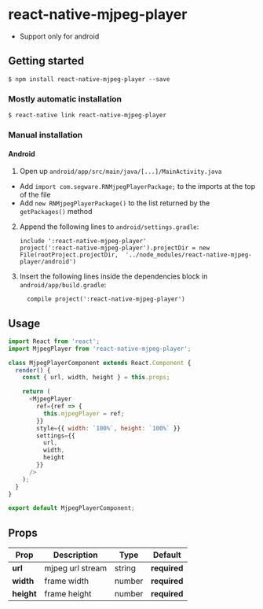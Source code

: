 # react-native-mjpeg-player

* Support only for android

## Getting started

`$ npm install react-native-mjpeg-player --save`

### Mostly automatic installation

`$ react-native link react-native-mjpeg-player`

### Manual installation

#### Android

1. Open up `android/app/src/main/java/[...]/MainActivity.java`

- Add `import com.segware.RNMjpegPlayerPackage;` to the imports at the top of the file
- Add `new RNMjpegPlayerPackage()` to the list returned by the `getPackages()` method

2. Append the following lines to `android/settings.gradle`:
   ```
   include ':react-native-mjpeg-player'
   project(':react-native-mjpeg-player').projectDir = new File(rootProject.projectDir, 	'../node_modules/react-native-mjpeg-player/android')
   ```
3. Insert the following lines inside the dependencies block in `android/app/build.gradle`:
   ```
     compile project(':react-native-mjpeg-player')
   ```

## Usage

```javascript
import React from 'react';
import MjpegPlayer from 'react-native-mjpeg-player';

class MjpegPlayerComponent extends React.Component {
  render() {
    const { url, width, height } = this.props;

    return (
      <MjpegPlayer
        ref={ref => {
          this.mjpegPlayer = ref;
        }}
        style={{ width: `100%`, height: `100%` }}
        settings={{
          url,
          width,
          height
        }}
      />
    );
  }
}

export default MjpegPlayerComponent;
```

## Props

| Prop			| Description   |   Type  | Default|
| ------------- | ------------- |-------- |--------|
| **url** | mjpeg url stream  |  string | **required**
| **width**  | frame width  | number | **required**
| **height** | frame height | number | **required**
